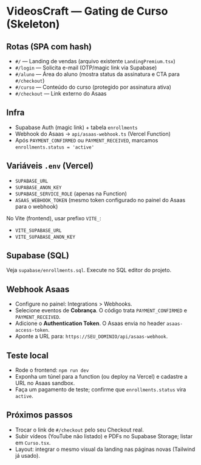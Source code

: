 # VideosCraft — Gating de Curso (Skeleton)

## Rotas (SPA com hash)
- `#/` — Landing de vendas (arquivo existente `LandingPremium.tsx`)
- `#/login` — Solicita e-mail (OTP/magic link via Supabase)
- `#/aluno` — Área do aluno (mostra status da assinatura e CTA para `#/checkout`)
- `#/curso` — Conteúdo do curso (protegido por assinatura ativa)
- `#/checkout` — Link externo do Asaas

## Infra
- Supabase Auth (magic link) + tabela `enrollments`
- Webhook do Asaas → `api/asaas-webhook.ts` (Vercel Function)
- Após `PAYMENT_CONFIRMED` ou `PAYMENT_RECEIVED`, marcamos `enrollments.status = 'active'`

## Variáveis `.env` (Vercel)
- `SUPABASE_URL`
- `SUPABASE_ANON_KEY`
- `SUPABASE_SERVICE_ROLE` (apenas na Function)
- `ASAAS_WEBHOOK_TOKEN` (mesmo token configurado no painel do Asaas para o webhook)

No Vite (frontend), usar prefixo `VITE_`:
- `VITE_SUPABASE_URL`
- `VITE_SUPABASE_ANON_KEY`

## Supabase (SQL)
Veja `supabase/enrollments.sql`. Execute no SQL editor do projeto.

## Webhook Asaas
- Configure no painel: Integrations > Webhooks.
- Selecione eventos de **Cobrança**. O código trata `PAYMENT_CONFIRMED` e `PAYMENT_RECEIVED`.
- Adicione o **Authentication Token**. O Asaas envia no header `asaas-access-token`.
- Aponte a URL para: `https://SEU_DOMINIO/api/asaas-webhook`.

## Teste local
- Rode o frontend: `npm run dev`
- Exponha um túnel para a function (ou deploy na Vercel) e cadastre a URL no Asaas sandbox.
- Faça um pagamento de teste; confirme que `enrollments.status` vira `active`.

## Próximos passos
- Trocar o link de `#/checkout` pelo seu Checkout real.
- Subir vídeos (YouTube não listado) e PDFs no Supabase Storage; listar em `Curso.tsx`.
- Layout: integrar o mesmo visual da landing nas páginas novas (Tailwind já usado).
